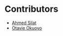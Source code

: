 # Contributors

- [Ahmed Silat](https://github.com/ahmedsilat44)
- [Otavie Okuoyo](https://github.com/Otavie)